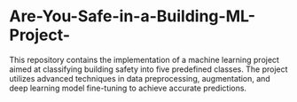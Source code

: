 # Are-You-Safe-in-a-Building-ML-Project-
This repository contains the implementation of a machine learning project aimed at classifying building safety into five predefined classes. The project utilizes advanced techniques in data preprocessing, augmentation, and deep learning model fine-tuning to achieve accurate predictions.
